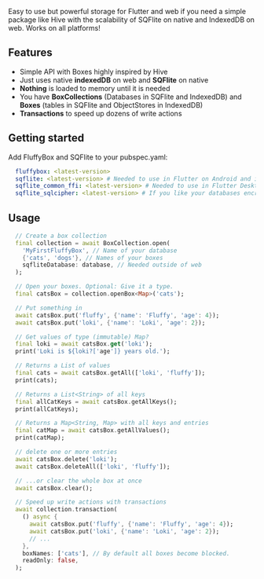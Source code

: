 Easy to use but powerful storage for Flutter and web if you need a simple package like Hive with the scalability of SQFlite on native and IndexedDB on web. Works on all platforms!

## Features

- Simple API with Boxes highly inspired by Hive
- Just uses native **indexedDB** on web and **SQFlite** on native
- **Nothing** is loaded to memory until it is needed
- You have **BoxCollections** (Databases in SQFlite and IndexedDB) and **Boxes** (tables in SQFlite and ObjectStores in IndexedDB)
- **Transactions** to speed up dozens of write actions

## Getting started

Add FluffyBox and SQFlite to your pubspec.yaml:

```yaml
  fluffybox: <latest-version>
  sqflite: <latest-version> # Needed to use in Flutter on Android and iOS
  sqflite_common_ffi: <latest-version> # Needed to use in Flutter Desktop and Dart IO applications
  sqflite_sqlcipher: <latest-version> # If you like your databases encrypted
```

## Usage

```dart
  // Create a box collection
  final collection = await BoxCollection.open(
    'MyFirstFluffyBox', // Name of your database
    {'cats', 'dogs'}, // Names of your boxes
    sqfliteDatabase: database, // Needed outside of web
  );

  // Open your boxes. Optional: Give it a type.
  final catsBox = collection.openBox<Map>('cats');

  // Put something in
  await catsBox.put('fluffy', {'name': 'Fluffy', 'age': 4});
  await catsBox.put('loki', {'name': 'Loki', 'age': 2});

  // Get values of type (immutable) Map?
  final loki = await catsBox.get('loki');
  print('Loki is ${loki?['age']} years old.');

  // Returns a List of values
  final cats = await catsBox.getAll(['loki', 'fluffy']);
  print(cats);

  // Returns a List<String> of all keys
  final allCatKeys = await catsBox.getAllKeys();
  print(allCatKeys);

  // Returns a Map<String, Map> with all keys and entries
  final catMap = await catsBox.getAllValues();
  print(catMap);

  // delete one or more entries
  await catsBox.delete('loki');
  await catsBox.deleteAll(['loki', 'fluffy']);

  // ...or clear the whole box at once
  await catsBox.clear();

  // Speed up write actions with transactions
  await collection.transaction(
    () async {
      await catsBox.put('fluffy', {'name': 'Fluffy', 'age': 4});
      await catsBox.put('loki', {'name': 'Loki', 'age': 2});
      // ...
    },
    boxNames: ['cats'], // By default all boxes become blocked.
    readOnly: false,
  );
```
